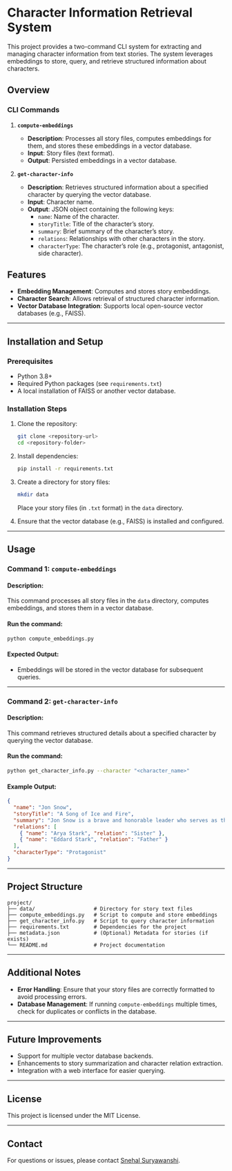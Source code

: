 
# Character Information Retrieval System

This project provides a two-command CLI system for extracting and managing character information from text stories. The system leverages embeddings to store, query, and retrieve structured information about characters.

## Overview

### CLI Commands

1. **`compute-embeddings`**
   - **Description**: Processes all story files, computes embeddings for them, and stores these embeddings in a vector database.
   - **Input**: Story files (text format).
   - **Output**: Persisted embeddings in a vector database.

2. **`get-character-info`**
   - **Description**: Retrieves structured information about a specified character by querying the vector database.
   - **Input**: Character name.
   - **Output**: JSON object containing the following keys:
     - `name`: Name of the character.
     - `storyTitle`: Title of the character’s story.
     - `summary`: Brief summary of the character’s story.
     - `relations`: Relationships with other characters in the story.
     - `characterType`: The character’s role (e.g., protagonist, antagonist, side character).

## Features
- **Embedding Management**: Computes and stores story embeddings.
- **Character Search**: Allows retrieval of structured character information.
- **Vector Database Integration**: Supports local open-source vector databases (e.g., FAISS).

---

## Installation and Setup

### Prerequisites
- Python 3.8+
- Required Python packages (see `requirements.txt`)
- A local installation of FAISS or another vector database.

### Installation Steps
1. Clone the repository:
   ```bash
   git clone <repository-url>
   cd <repository-folder>
   ```

2. Install dependencies:
   ```bash
   pip install -r requirements.txt
   ```

3. Create a directory for story files:
   ```bash
   mkdir data
   ```
   Place your story files (in `.txt` format) in the `data` directory.

4. Ensure that the vector database (e.g., FAISS) is installed and configured.

---

## Usage

### Command 1: `compute-embeddings`

#### Description:
This command processes all story files in the `data` directory, computes embeddings, and stores them in a vector database.

#### Run the command:
```bash
python compute_embeddings.py
```

#### Expected Output:
- Embeddings will be stored in the vector database for subsequent queries.

---

### Command 2: `get-character-info`

#### Description:
This command retrieves structured details about a specified character by querying the vector database.

#### Run the command:
```bash
python get_character_info.py --character "<character_name>"
```

#### Example Output:
```json
{
  "name": "Jon Snow",
  "storyTitle": "A Song of Ice and Fire",
  "summary": "Jon Snow is a brave and honorable leader who serves as the Lord Commander of the Night's Watch and later unites the Free Folk and Westeros against the threat of the White Walkers.",
  "relations": [
    { "name": "Arya Stark", "relation": "Sister" },
    { "name": "Eddard Stark", "relation": "Father" }
  ],
  "characterType": "Protagonist"
}
```

---

## Project Structure

```plaintext
project/
├── data/                   # Directory for story text files
├── compute_embeddings.py   # Script to compute and store embeddings
├── get_character_info.py   # Script to query character information
├── requirements.txt        # Dependencies for the project
├── metadata.json           # (Optional) Metadata for stories (if exists)
└── README.md               # Project documentation
```

---

## Additional Notes
- **Error Handling**: Ensure that your story files are correctly formatted to avoid processing errors.
- **Database Management**: If running `compute-embeddings` multiple times, check for duplicates or conflicts in the database.

---

## Future Improvements
- Support for multiple vector database backends.
- Enhancements to story summarization and character relation extraction.
- Integration with a web interface for easier querying.

---

## License
This project is licensed under the MIT License.

---

## Contact
For questions or issues, please contact [Snehal Suryawanshi](mailto:snehal.suryawanshi21@vit.edu).
